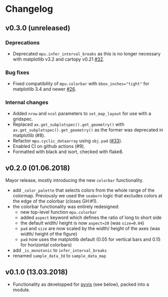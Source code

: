 # Changelog


## v0.3.0 (unreleased)

### Deprecations

 * Deprecated `mpu.infer_interval_breaks` as this is no longer necessary with matplotlib v3.2
   and cartopy v0.21 [#32](https://github.com/mathause/mplotutils/pull/32).

### Bug fixes

 * Fixed compatibility of `mpu.colorbar` with `bbox_inches="tight"` for matplotlib 3.4 and
   newer [#26](https://github.com/mathause/mplotutils/pull/26).

### Internal changes

 * Added ``nrow`` and ``ncol`` parameters to ``set_map_layout`` for use with a
   gridspec.
 * Replaced `ax.get_subplotspec().get_geometry()` with `ax.get_subplotspec().get_geometry()`
   as the former was deprecated in matplotlib (#8).
 * Refactor `mpu.cyclic_dataarray` using `obj.pad` ([#33](https://github.com/mathause/mplotutils/pull/33)).
 * Enabled CI on github actions (#9).
 * Formatted with black and isort, checked with flake8.


## v0.2.0 (01.06.2018)

Mayor release, mostly introducing the new `colorbar` functionality.

 * add `_color_palette` that selects colors from the whole range of the colormap. Previously we used the `seaborn` logic that excludes colors at the edge of the colorbar (closes GH:#1).
 * the colorbar functionality was entirely redesigned:
   * new top-level function `mpu.colorbar`
   * added `aspect` keyword which defines the ratio of long to short side
   * the default width/ height is now `aspect=20` (was `size=0.04`)
   * `pad` and `size` are now scaled by the width/ height of the axes (was width/ height of the figure)
   * `pad` now uses the matplotlib default (0.05 for vertical bars and 0.15 for horizontal colorbars)
 * add `_is_monotonic` to `infer_interval_breaks`
 * renamed `sample_data_3d` to `sample_data_map`

## v0.1.0 (13.03.2018)

 * Functionality as developped for [pyvis](https://github.com/C2SM/pyvis/) (see below), packed into a module.
